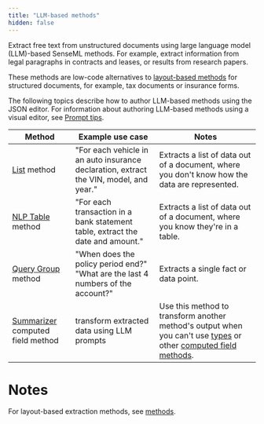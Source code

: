 ```yaml
---
title: "LLM-based methods"
hidden: false
---
```


Extract free text from unstructured documents using large language model (LLM)-based SenseML methods. For example, extract information from legal paragraphs in contracts and leases, or results from research papers.

These methods are low-code alternatives to [layout-based methods](doc:methods) for structured documents, for example, tax documents or insurance forms.  


The following topics describe how to author LLM-based methods using the JSON editor. For information about authoring LLM-based methods using a visual editor, see [Prompt tips](doc:prompt-tips). 

| Method                                                       | Example use case                                             | Notes                                                        |
| ------------------------------------------------------------ | ------------------------------------------------------------ | ------------------------------------------------------------ |
| [List](doc:list) method                                      | "For each vehicle in an auto insurance declaration, extract the VIN, model, and year." | Extracts a list of data out of a document, where you don't know how the data are represented. |
| [NLP Table](doc:nlp-table) method                            | "For each transaction in a bank statement table, extract the date and amount." | Extracts a list of data out of a document, where you know they're in a table. |
| [Query Group](doc:query-group) method                              | "When does the policy period end?"<br/>"What are the last 4 numbers of the account?" | Extracts a single fact or data point.                        |
| [Summarizer](doc:summarizer) computed field method | transform extracted data using LLM prompts | Use this method to transform another method's output when you can't use [types](doc:types) or other [computed field methods](doc:computed-field-methods).            |



Notes
====



For layout-based extraction methods, see [methods](doc:methods).

